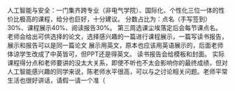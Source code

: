 人工智能与安全：一门集齐跨专业（非电气学院）、国际化、个性化三位一体的性价比极高的课程，给分也巨好，十分建议。 分数占比为：点名（手写签到）30%、课程展示40%、阅读报告30%。 第三周选课尘埃落定后会每节课点名。 老师会给出可供选择的论文，选择感兴趣的一篇进行课程展示，一篇写读书报告，展示和报告可以是同一篇论文 展示用英文，原本也应该用英语展示的，后面老师体谅学生改成了中英皆可，但PPT还是得英文。 读书报告会给模板和封面。 实际课程得分点和老师要讲的没太大关系，即使不听也不太会影响你的最终成绩，但对人工智能感兴趣的同学来说，陈老师水平很高，可以与之讨论相关问题。老师平常生活也很好讲话，请假一请一个准（
